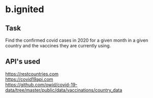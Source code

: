 # b.ignited

## Task
Find the confirmed covid cases in 2020 for a given month in a given country and the vaccines they are currently using. 

## API's used
https://restcountries.com \
https://covid19api.com \
https://github.com/owid/covid-19-data/tree/master/public/data/vaccinations/country_data
